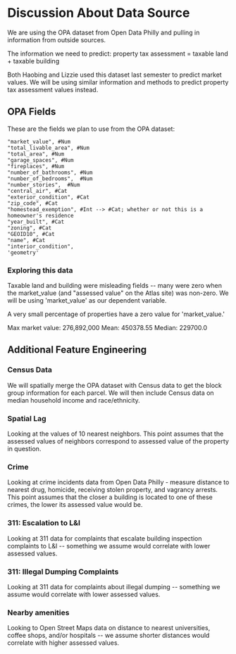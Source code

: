 # Discussion About Data Source
We are using the OPA dataset from Open Data Philly and pulling in information from outside sources.

The information we need to predict: property tax assessment = taxable land + taxable building

Both Haobing and Lizzie used this dataset last semester to predict market values. We will be using similar information and methods to predict property tax assessment values instead.

## OPA Fields

These are the fields we plan to use from the OPA dataset:

    "market_value", #Num
    "total_livable_area", #Num
    "total_area", #Num
    "garage_spaces", #Num
    "fireplaces", #Num
    "number_of_bathrooms", #Num
    "number_of_bedrooms",  #Num
    "number_stories",  #Num
    "central_air", #Cat
    "exterior_condition", #Cat
    "zip_code", #Cat
    "homestead_exemption", #Int --> #Cat; whether or not this is a homeowner's residence
    "year_built", #Cat
    "zoning", #Cat
    "GEOID10", #Cat
    "name", #Cat
    "interior_condition",
    'geometry'

### Exploring this data
Taxable land and building were misleading fields -- many were zero when the market_value (and "assessed value" on the Atlas site) was non-zero. We will be using 'market_value' as our dependent variable. 

A very small percentage of properties have a zero value for 'market_value.'

Max market value: 276,892,000
Mean: 450378.55
Median: 229700.0

## Additional Feature Engineering

### Census Data
We will spatially merge the OPA dataset with Census data to get the block group information for each parcel. We will then include Census data on median household income and race/ethnicity.

### Spatial Lag
Looking at the values of 10 nearest neighbors. This point assumes that the assessed values of neighbors correspond to assessed value of the property in question. 

### Crime 
Looking at crime incidents data from Open Data Philly - measure distance to nearest drug, homicide, receiving stolen property, and vagrancy arrests. This point assumes that the closer a building is located to one of these crimes, the lower its assessed value would be.

### 311: Escalation to L&I
Looking at 311 data for complaints that escalate building inspection complaints to L&I -- something we assume would correlate with lower assessed values.

### 311: Illegal Dumping Complaints
Looking at 311 data for complaints about illegal dumping -- something we assume would correlate with lower assessed values.

### Nearby amenities
Looking to Open Street Maps data on distance to nearest universities, coffee shops, and/or hospitals -- we assume shorter distances would correlate with higher assessed values.